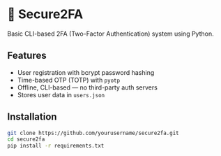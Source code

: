 # 🔐 Secure2FA
Basic CLI-based 2FA (Two-Factor Authentication) system using Python.

## Features

- User registration with bcrypt password hashing
- Time-based OTP (TOTP) with `pyotp`
- Offline, CLI-based — no third-party auth servers
- Stores user data in `users.json`

## Installation

```bash
git clone https://github.com/yourusername/secure2fa.git
cd secure2fa
pip install -r requirements.txt
